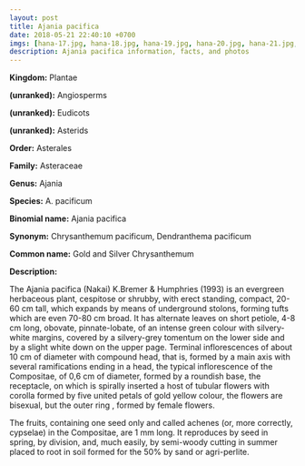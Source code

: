 ```yaml
---
layout: post
title: Ajania pacifica
date: 2018-05-21 22:40:10 +0700
imgs: [hana-17.jpg, hana-18.jpg, hana-19.jpg, hana-20.jpg, hana-21.jpg, hana-22.jpg, hana-23.jpg]
description: Ajania pacifica information, facts, and photos
---
```

**Kingdom:** Plantae

**(unranked):** Angiosperms

**(unranked):** Eudicots

**(unranked):** Asterids

**Order:** Asterales

**Family:** Asteraceae

**Genus:** Ajania

**Species:** A. pacificum

**Binomial name:** Ajania pacifica

**Synonym:** Chrysanthemum pacificum, Dendranthema pacificum

**Common name:** Gold and Silver Chrysanthemum

**Description:**

The Ajania pacifica (Nakai) K.Bremer & Humphries (1993) is an evergreen herbaceous plant, cespitose or shrubby, with erect standing, compact, 20-60 cm tall, which expands by means of underground stolons, forming tufts which are even 70-80 cm broad. It has alternate leaves on short petiole, 4-8 cm long, obovate, pinnate-lobate, of an intense green colour with silvery-white margins, covered by a silvery-grey tomentum on the lower side and by a slight white down on the upper page. Terminal inflorescences of about 10 cm of diameter with compound head, that is, formed by a main axis with several ramifications ending in a head, the typical inflorescence of the Compositae, of 0,6 cm of diameter, formed by a roundish base, the receptacle, on which is spirally inserted a host of tubular flowers with corolla formed by five united petals of gold yellow colour, the flowers are bisexual, but the outer ring , formed by female flowers.

The fruits, containing one seed only and called achenes (or, more correctly, cypselae) in the Compositae, are 1 mm long. It reproduces by seed in spring, by division, and, much easily, by semi-woody cutting in summer placed to root in soil formed for the 50% by sand or agri-perlite.